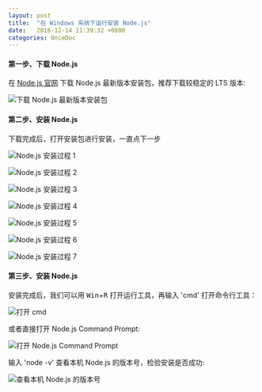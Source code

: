 ```yaml
---
layout: post
title:  "在 Windows 系统下运行安装 Node.js"
date:   2016-12-14 11:39:32 +0800
categories: OnceDoc
---
```

#### 第一步、下载 Node.js

在 [Node.js 官网](nodejs.org) 下载 Node.js 最新版本安装包，推荐下载较稳定的 LTS 版本:  
  
![下载 Node.js 最新版本安装包][1]  

#### 第二步、安装 Node.js
  
下载完成后，打开安装包进行安装，一直点下一步
  
![Node.js 安装过程 1][2]  
  
![Node.js 安装过程 2][3]  
  
![Node.js 安装过程 3][4]  
  
![Node.js 安装过程 4][5]  
  
![Node.js 安装过程 5][6]  
  
![Node.js 安装过程 6][7]  
  
![Node.js 安装过程 7][8]  

#### 第三步、安装 Node.js

安装完成后，我们可以用 <kbd>Win</kbd>+<kbd>R</kbd> 打开运行工具，再输入 'cmd' 打开命令行工具：  
  
![打开 cmd][9]  
  
或者直接打开 Node.js Command Prompt:  
  
![打开 Node.js Command Prompt][10]  

输入 'node -v' 查看本机 Node.js 的版本号，检验安装是否成功:  
  
![查看本机 Node.js 的版本号][11]






[1]: https://raw.githubusercontent.com/OnceDoc/images/gh-pages/OnceAcademy/Win_run_OnceDoc/nodejs_official_website.png
[2]: https://raw.githubusercontent.com/OnceDoc/images/gh-pages/OnceAcademy/Win_run_OnceDoc/nodejs_installing_1.png
[3]: https://raw.githubusercontent.com/OnceDoc/images/gh-pages/OnceAcademy/Win_run_OnceDoc/nodejs_installing_2.png
[4]: https://raw.githubusercontent.com/OnceDoc/images/gh-pages/OnceAcademy/Win_run_OnceDoc/nodejs_installing_3.png
[5]: https://raw.githubusercontent.com/OnceDoc/images/gh-pages/OnceAcademy/Win_run_OnceDoc/nodejs_installing_4.png
[6]: https://raw.githubusercontent.com/OnceDoc/images/gh-pages/OnceAcademy/Win_run_OnceDoc/nodejs_installing_5.png
[7]: https://raw.githubusercontent.com/OnceDoc/images/gh-pages/OnceAcademy/Win_run_OnceDoc/nodejs_installing_6.png
[8]: https://raw.githubusercontent.com/OnceDoc/images/gh-pages/OnceAcademy/Win_run_OnceDoc/nodejs_installing_7.png
[9]: https://raw.githubusercontent.com/OnceDoc/images/gh-pages/OnceAcademy/Win_run_OnceDoc/run_cmd.png
[10]: https://raw.githubusercontent.com/OnceDoc/images/gh-pages/OnceAcademy/Win_run_OnceDoc/nodejs_command_prompt.png
[11]: https://raw.githubusercontent.com/OnceDoc/images/gh-pages/OnceAcademy/Win_run_OnceDoc/cmd_node_version.png
[12]: https://raw.githubusercontent.com/OnceDoc/images/gh-pages/OnceAcademy/Win_run_OnceDoc/oncedoc_cmd_path.png
[13]: https://raw.githubusercontent.com/OnceDoc/images/gh-pages/OnceAcademy/Win_run_OnceDoc/oncedoc_cmd_running.png
[14]: https://raw.githubusercontent.com/OnceDoc/images/gh-pages/OnceAcademy/Win_run_OnceDoc/visiting_localhost.png